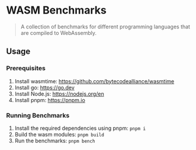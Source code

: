 # WASM Benchmarks

> A collection of benchmarks for different programming languages that are compiled to WebAssembly.

## Usage

### Prerequisites

1. Install wasmtime: https://github.com/bytecodealliance/wasmtime
2. Install go: https://go.dev
3. Install Node.js: https://nodejs.org/en
4. Install pnpm: https://pnpm.io

### Running Benchmarks

1. Install the required dependencies using pnpm: `pnpm i`
2. Build the wasm modules: `pnpm build`
3. Run the benchmarks: `pnpm bench`
